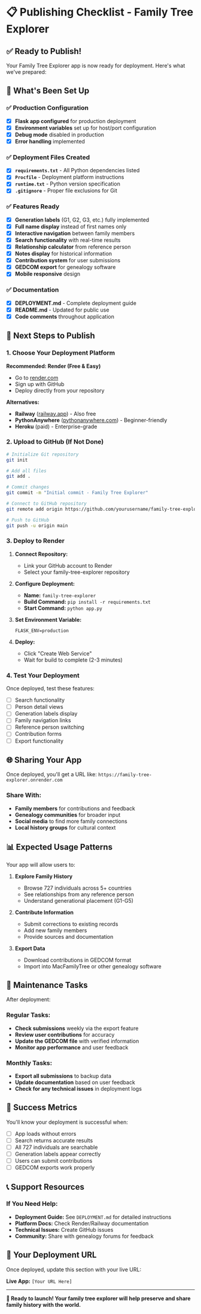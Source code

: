 # 📋 Publishing Checklist - Family Tree Explorer

## ✅ Ready to Publish!

Your Family Tree Explorer app is now ready for deployment. Here's what we've prepared:

## 🎯 What's Been Set Up

### ✅ Production Configuration
- [x] **Flask app configured** for production deployment
- [x] **Environment variables** set up for host/port configuration
- [x] **Debug mode** disabled in production
- [x] **Error handling** implemented

### ✅ Deployment Files Created
- [x] **`requirements.txt`** - All Python dependencies listed
- [x] **`Procfile`** - Deployment platform instructions
- [x] **`runtime.txt`** - Python version specification
- [x] **`.gitignore`** - Proper file exclusions for Git

### ✅ Features Ready
- [x] **Generation labels** (G1, G2, G3, etc.) fully implemented
- [x] **Full name display** instead of first names only
- [x] **Interactive navigation** between family members
- [x] **Search functionality** with real-time results
- [x] **Relationship calculator** from reference person
- [x] **Notes display** for historical information
- [x] **Contribution system** for user submissions
- [x] **GEDCOM export** for genealogy software
- [x] **Mobile responsive** design

### ✅ Documentation
- [x] **DEPLOYMENT.md** - Complete deployment guide
- [x] **README.md** - Updated for public use
- [x] **Code comments** throughout application

## 🚀 Next Steps to Publish

### 1. Choose Your Deployment Platform

**Recommended: Render (Free & Easy)**
- Go to [render.com](https://render.com)
- Sign up with GitHub
- Deploy directly from your repository

**Alternatives:**
- **Railway** ([railway.app](https://railway.app)) - Also free
- **PythonAnywhere** ([pythonanywhere.com](https://pythonanywhere.com)) - Beginner-friendly
- **Heroku** (paid) - Enterprise-grade

### 2. Upload to GitHub (If Not Done)

```bash
# Initialize Git repository
git init

# Add all files
git add .

# Commit changes
git commit -m "Initial commit - Family Tree Explorer"

# Connect to GitHub repository
git remote add origin https://github.com/yourusername/family-tree-explorer.git

# Push to GitHub
git push -u origin main
```

### 3. Deploy to Render

1. **Connect Repository:**
   - Link your GitHub account to Render
   - Select your family-tree-explorer repository

2. **Configure Deployment:**
   - **Name:** `family-tree-explorer`
   - **Build Command:** `pip install -r requirements.txt`
   - **Start Command:** `python app.py`

3. **Set Environment Variable:**
   ```
   FLASK_ENV=production
   ```

4. **Deploy:**
   - Click "Create Web Service"
   - Wait for build to complete (2-3 minutes)

### 4. Test Your Deployment

Once deployed, test these features:
- [ ] Search functionality
- [ ] Person detail views
- [ ] Generation labels display
- [ ] Family navigation links
- [ ] Reference person switching
- [ ] Contribution forms
- [ ] Export functionality

## 🌐 Sharing Your App

Once deployed, you'll get a URL like:
`https://family-tree-explorer.onrender.com`

### Share With:
- **Family members** for contributions and feedback
- **Genealogy communities** for broader input
- **Social media** to find more family connections
- **Local history groups** for cultural context

## 📊 Expected Usage Patterns

Your app will allow users to:

1. **Explore Family History**
   - Browse 727 individuals across 5+ countries
   - See relationships from any reference person
   - Understand generational placement (G1-G5)

2. **Contribute Information**
   - Submit corrections to existing records
   - Add new family members
   - Provide sources and documentation

3. **Export Data**
   - Download contributions in GEDCOM format
   - Import into MacFamilyTree or other genealogy software

## 🔧 Maintenance Tasks

After deployment:

### Regular Tasks:
- **Check submissions** weekly via the export feature
- **Review user contributions** for accuracy
- **Update the GEDCOM file** with verified information
- **Monitor app performance** and user feedback

### Monthly Tasks:
- **Export all submissions** to backup data
- **Update documentation** based on user feedback
- **Check for any technical issues** in deployment logs

## 🎉 Success Metrics

You'll know your deployment is successful when:
- [ ] App loads without errors
- [ ] Search returns accurate results
- [ ] All 727 individuals are searchable
- [ ] Generation labels appear correctly
- [ ] Users can submit contributions
- [ ] GEDCOM exports work properly

## 📞 Support Resources

### If You Need Help:
- **Deployment Guide:** See `DEPLOYMENT.md` for detailed instructions
- **Platform Docs:** Check Render/Railway documentation
- **Technical Issues:** Create GitHub issues
- **Community:** Share with genealogy forums for feedback

## 🎯 Your Deployment URL

Once deployed, update this section with your live URL:

**Live App:** `[Your URL Here]`

---

**🚀 Ready to launch! Your family tree explorer will help preserve and share family history with the world.** 